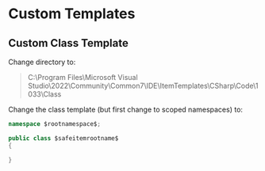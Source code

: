 ﻿# Custom Templates

## Custom Class Template

Change directory to:
> C:\Program Files\Microsoft Visual Studio\2022\Community\Common7\IDE\ItemTemplates\CSharp\Code\1033\Class

Change the class template (but first change to scoped namespaces) to:

```csharp
namespace $rootnamespace$;

public class $safeitemrootname$
{

}
```